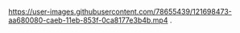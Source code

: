 
https://user-images.githubusercontent.com/78655439/121698473-aa680080-caeb-11eb-853f-0ca8177e3b4b.mp4  .

